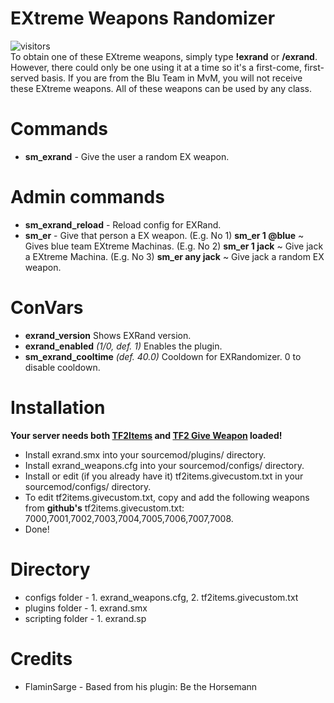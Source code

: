 # EXtreme Weapons Randomizer
![visitors](https://visitor-badge.glitch.me/badge?page_id=talesrune.exrand)\
To obtain one of these EXtreme weapons, simply type **!exrand** or **/exrand**. However, there could only be one using it at a time so it's a first-come, first-served basis. If you are from the Blu Team in MvM, you will not receive these EXtreme weapons. All of these weapons can be used by any class.
 
# Commands
- **sm_exrand** - Give the user a random EX weapon.

# Admin commands
- **sm_exrand_reload** - Reload config for EXRand.
- **sm_er** - Give that person a EX weapon. (E.g. No 1) **sm_er 1 @blue** ~ Gives blue team EXtreme Machinas. (E.g. No 2) **sm_er 1 jack** ~ Give jack a EXtreme Machina. (E.g. No 3) **sm_er any jack** ~ Give jack a random EX weapon.

# ConVars
- **exrand_version** Shows EXRand version.
- **exrand_enabled** *(1/0, def. 1)* Enables the plugin.
- **sm_exrand_cooltime** *(def. 40.0)* Cooldown for EXRandomizer. 0 to disable cooldown.

# Installation
**Your server needs both [TF2Items](https://builds.limetech.org/?p=tf2items) and [TF2 Give Weapon](https://forums.alliedmods.net/showthread.php?p=1337899) loaded!**
* Install exrand.smx into your sourcemod/plugins/ directory.
* Install exrand_weapons.cfg into your sourcemod/configs/ directory.
* Install or edit (if you already have it) tf2items.givecustom.txt in your sourcemod/configs/ directory.
* To edit tf2items.givecustom.txt, copy and add the following weapons from **github's** tf2items.givecustom.txt: 7000,7001,7002,7003,7004,7005,7006,7007,7008.
* Done!

# Directory
* configs folder - 1. exrand_weapons.cfg, 2. tf2items.givecustom.txt
* plugins folder - 1. exrand.smx
* scripting folder - 1. exrand.sp

# Credits
* FlaminSarge - Based from his plugin: Be the Horsemann
